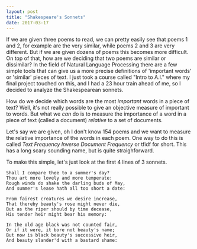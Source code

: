 ```yaml
---
layout: post
title: "Shakespeare's Sonnets"
date: 2017-03-17
---
```

<script src="../../../../js/libraries/p5.js" type="text/javascript"></script>
<script src="../../../../js/libraries/p5.dom.js" type="text/javascript"></script>
If we are given three poems to read, we can pretty easily see that poems 1 and 2, for example are the very similar, while poems 2 and 3 are very different. But if we are given dozens of poems this becomes more difficult. On top of that, how are we deciding that two poems are similar or dissimilar? In the field of Natural Language Processing there are a few simple tools that can give us a more precise definitions of 'important words' or 'similar' pieces of text. I just took a course called "Intro to A.I." where my final project touched on this, and I had a 23 hour train ahead of me, so I decided to analyze the Shakespearean sonnets.

How do we decide which words are the most _important_ words in a piece of text? Well, it's not really possible to give an objective measure of important to words. But what we _can_ do is to measure the importance of a word in a piece of text (called a document) _relative_ to a set of documents.

Let's say we are given, oh I don't know 154 poems and we want to measure the relative importance of the words in each poem. One way to do this is called *Text Frequency Inverse Document Frequency* or tfidf for short. This has a long scary sounding name, but is quite straighforward. 

To make this simple, let's just look at the first 4 lines of 3 sonnets.

```
Shall I compare thee to a summer's day?
Thou art more lovely and more temperate:
Rough winds do shake the darling buds of May,
And summer's lease hath all too short a date:

From fairest creatures we desire increase,
That thereby beauty's rose might never die,
But as the riper should by time decease,
His tender heir might bear his memory:

In the old age black was not counted fair,
Or if it were, it bore not beauty's name;
But now is black beauty's successive heir,
And beauty slander'd with a bastard shame:
```